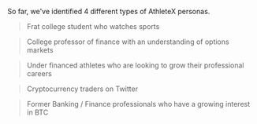 So far, we've identified 4 different types of AthleteX personas.

> Frat college student who watches sports

> College professor of finance with an understanding of options markets

> Under financed athletes who are looking to grow their professional careers

> Cryptocurrency traders on Twitter 

> Former Banking / Finance professionals who have a growing interest in BTC

